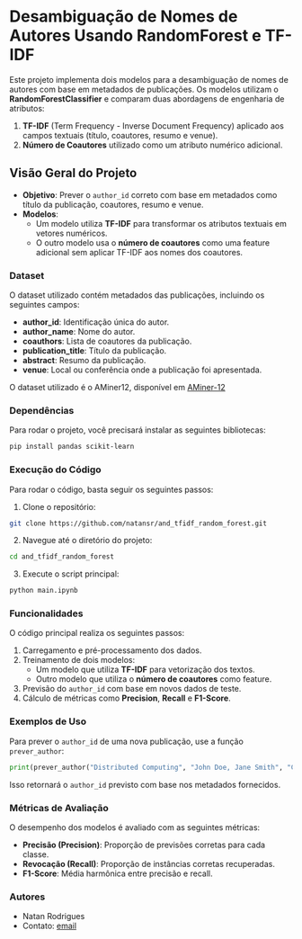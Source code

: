 # Desambiguação de Nomes de Autores Usando RandomForest e TF-IDF

Este projeto implementa dois modelos para a desambiguação de nomes de autores com base em metadados de publicações. Os modelos utilizam o **RandomForestClassifier** e comparam duas abordagens de engenharia de atributos:
1. **TF-IDF** (Term Frequency - Inverse Document Frequency) aplicado aos campos textuais (título, coautores, resumo e venue).
2. **Número de Coautores** utilizado como um atributo numérico adicional.

## Visão Geral do Projeto

- **Objetivo**: Prever o `author_id` correto com base em metadados como título da publicação, coautores, resumo e venue.
- **Modelos**:
  - Um modelo utiliza **TF-IDF** para transformar os atributos textuais em vetores numéricos.
  - O outro modelo usa o **número de coautores** como uma feature adicional sem aplicar TF-IDF aos nomes dos coautores.

### Dataset

O dataset utilizado contém metadados das publicações, incluindo os seguintes campos:
- **author_id**: Identificação única do autor.
- **author_name**: Nome do autor.
- **coauthors**: Lista de coautores da publicação.
- **publication_title**: Título da publicação.
- **abstract**: Resumo da publicação.
- **venue**: Local ou conferência onde a publicação foi apresentada.

O dataset utilizado é o AMiner12, disponível em [AMiner-12](https://www.aminer.cn/disambiguation)

### Dependências

Para rodar o projeto, você precisará instalar as seguintes bibliotecas:

```bash
pip install pandas scikit-learn
```

### Execução do Código

Para rodar o código, basta seguir os seguintes passos:

1. Clone o repositório:

```bash
git clone https://github.com/natansr/and_tfidf_random_forest.git
```

2. Navegue até o diretório do projeto:

```bash
cd and_tfidf_random_forest
```

3. Execute o script principal:

```bash
python main.ipynb
```

### Funcionalidades

O código principal realiza os seguintes passos:

1. Carregamento e pré-processamento dos dados.
2. Treinamento de dois modelos:
   - Um modelo que utiliza **TF-IDF** para vetorização dos textos.
   - Outro modelo que utiliza o **número de coautores** como feature.
3. Previsão do `author_id` com base em novos dados de teste.
4. Cálculo de métricas como **Precision**, **Recall** e **F1-Score**.

### Exemplos de Uso

Para prever o `author_id` de uma nova publicação, use a função `prever_author`:

```python
print(prever_author("Distributed Computing", "John Doe, Jane Smith", "CCGRID", "An abstract about computing", 2, usar_tfidf=True))
```

Isso retornará o `author_id` previsto com base nos metadados fornecidos.

### Métricas de Avaliação

O desempenho dos modelos é avaliado com as seguintes métricas:

- **Precisão (Precision)**: Proporção de previsões corretas para cada classe.
- **Revocação (Recall)**: Proporção de instâncias corretas recuperadas.
- **F1-Score**: Média harmônica entre precisão e recall.

### Autores

- Natan Rodrigues
- Contato: [email](mailto:natan5souza@gmail.com)
